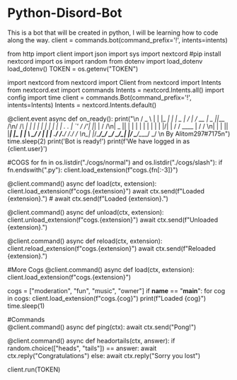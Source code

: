 # Python-Disord-Bot
 This is a bot that will be created in python, I will be learning how to code along the way.
 client = commands.bot(command_prefix='!', intents=intents)



 from http import client
import json
import sys
import nextcord #pip install nextcord
import os
import random
from dotenv import load_dotenv
load_dotenv()
TOKEN = os.getenv("TOKEN")

import nextcord
from nextcord import Client
from nextcord import Intents
from nextcord.ext import commands 
Intents = nextcord.Intents.all()
import config 
import time
client = commands.Bot(command_prefix='!', intents=Intents)
Intents = nextcord.Intents.default()

@client.event
async def on_ready():
    print("\n / _ \ | |   |_   _| |_   _|  _  |  \/  | / __  \|  _  ||___  /\n/ /_\ \| |     | |     | | | | | | .  . | `' / /'| |_| |   / /\n|  _  || |     | |     | | | | | | |\/| |   / /  \____ |  / /  \n| | | || |_____| |_    | | \ \_/ / |  | | ./ /___.___/ /./ /  \n\_| |_/\_____/\___/    \_/  \___/\_|  |_/ \_____/\____/ \_/    \n                   By Alitom297#7175n")
    time.sleep(2)
    print('Bot is ready!')
    print(f'We have logged in as {client.user}')

#COGS
for fn in os.listdir("./cogs/normal") and os.listdir("./cogs/slash"):
    if fn.endswith(".py"):
        client.load_extension(f"cogs.{fn[:-3]}")

@client.command()
async def load(ctx, extension):
    client.load_extension(f"cogs.{extension}")
    await ctx.send(f"Loaded {extension}.") #    await ctx.send(f"Loaded {extension}.")

@client.command()
async def unload(ctx, extension):
    client.unload_extension(f"cogs.{extension}")
    await ctx.send(f"Unloaded {extension}.")

@client.command()
async def reload(ctx, extension):
    client.reload_extension(f"cogs.{extension}")
    await ctx.send(f"Reloaded {extension}.")

#More Cogs
@client.command()
async def load(ctx, extension):
    client.load_extension(f"cogs.{extension}")

cogs = ["moderation", "fun", "music", "owner"]
if __name__ == "__main__":
    for cog in cogs:
        client.load_extension(f"cogs.{cog}")
        print(f"Loaded {cog}")
        time.sleep(1)
        
#Commands    
@client.command()
async def ping(ctx):
    await ctx.send("Pong!")
    
@client.command()
async def headortails(ctx, answer):
    if random.choice(["heads", "tails"]) == answer:
        await ctx.reply("Congratulations")
    else:
        await ctx.reply("Sorry you lost")

client.run(TOKEN)